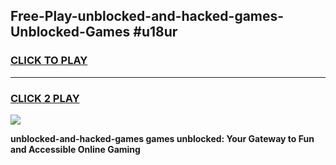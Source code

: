 
## Free-Play-unblocked-and-hacked-games-Unblocked-Games #u18ur
<h3>
<a href="https://news.freeplayer.one?title=unblocked-and-hacked-games&ref=8M">CLICK TO PLAY</a></h3>
<hr>

<h3>
<a href="https://news.freeplayer.one?title=unblocked-and-hacked-games&ref=8M">CLICK 2 PLAY</a>
  
</h3>

<a href="https://news.freeplayer.one?title=unblocked-and-hacked-games&ref=8M"><img src="https://clearcache.store/games.png"></a>


**unblocked-and-hacked-games games unblocked: Your Gateway to Fun and Accessible Online Gaming**
